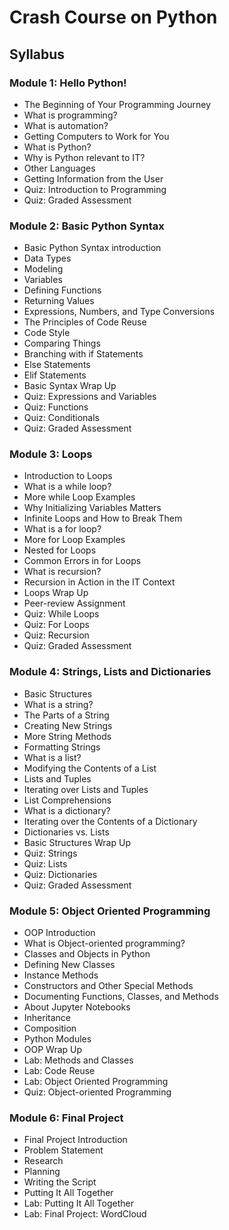 # Crash Course on Python

## Syllabus

### Module 1: Hello Python!
- The Beginning of Your Programming Journey
- What is programming?
- What is automation?
- Getting Computers to Work for You
- What is Python?
- Why is Python relevant to IT?
- Other Languages
- Getting Information from the User
- Quiz: Introduction to Programming
- Quiz: Graded Assessment


### Module 2: Basic Python Syntax
- Basic Python Syntax introduction
- Data Types
- Modeling 
- Variables
- Defining Functions
- Returning Values
- Expressions, Numbers, and Type Conversions
- The Principles of Code Reuse
- Code Style
- Comparing Things
- Branching with if Statements
- Else Statements
- Elif Statements
- Basic Syntax Wrap Up
- Quiz: Expressions and Variables
- Quiz: Functions
- Quiz: Conditionals
- Quiz: Graded Assessment

### Module 3: Loops
- Introduction to Loops
- What is a while loop?
- More while Loop Examples
- Why Initializing Variables Matters
- Infinite Loops and How to Break Them
- What is a for loop?
- More for Loop Examples
- Nested for Loops
- Common Errors in for Loops
- What is recursion?
- Recursion in Action in the IT Context 
- Loops Wrap Up
- Peer-review Assignment
- Quiz: While Loops
- Quiz: For Loops
- Quiz: Recursion
- Quiz: Graded Assessment

### Module 4: Strings, Lists and Dictionaries
- Basic Structures
- What is a string?
- The Parts of a String
- Creating New Strings
- More String Methods
- Formatting Strings
- What is a list?
- Modifying the Contents of a List
- Lists and Tuples
- Iterating over Lists and Tuples
- List Comprehensions
- What is a dictionary?
- Iterating over the Contents of a Dictionary
- Dictionaries vs. Lists
- Basic Structures Wrap Up
- Quiz: Strings
- Quiz: Lists
- Quiz: Dictionaries
- Quiz: Graded Assessment

### Module 5: Object Oriented Programming
- OOP Introduction
- What is Object-oriented programming? 
- Classes and Objects in Python
- Defining New Classes
- Instance Methods 
- Constructors and Other Special Methods 
- Documenting Functions, Classes, and Methods
- About Jupyter Notebooks
- Inheritance 
- Composition 
- Python Modules
- OOP Wrap Up
- Lab: Methods and Classes
- Lab: Code Reuse
- Lab: Object Oriented Programming
- Quiz: Object-oriented Programming

### Module 6: Final Project
- Final Project Introduction
- Problem Statement
- Research
- Planning
- Writing the Script
- Putting It All Together
- Lab: Putting It All Together
- Lab: Final Project: WordCloud

